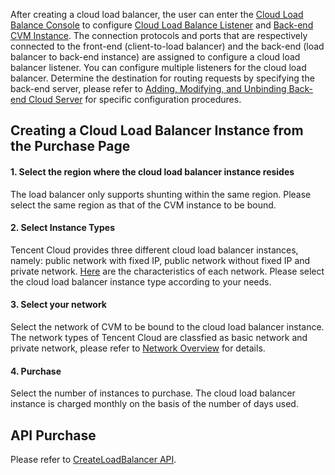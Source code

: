After creating a cloud load balancer, the user can enter the [Cloud Load Balance Console](https://console.cloud.tencent.com/loadbalance) to configure [Cloud Load Balance Listener](/doc/product/214/6151) and [Back-end CVM Instance](/doc/product/214/6095). The connection protocols and ports that are respectively connected to the front-end (client-to-load balancer) and the back-end (load balancer to back-end instance) are assigned to configure a cloud load balancer listener. You can configure multiple listeners for the cloud load balancer. Determine the destination for routing requests by specifying the back-end server, please refer to [Adding, Modifying, and Unbinding Back-end Cloud Server](/doc/product/214/6156) for specific configuration procedures.

## Creating a Cloud Load Balancer Instance from the Purchase Page

#### 1. Select the region where the cloud load balancer instance resides
The load balancer only supports shunting within the same region. Please select the same region as that of the CVM instance to be bound.

#### 2. Select Instance Types
Tencent Cloud provides three different cloud load balancer instances, namely: public network with fixed IP, public network without fixed IP and private network. [Here](https://intl.cloud.tencent.com/document/product/214/8847) are the characteristics of each network. Please select the cloud load balancer instance type according to your needs.

#### 3. Select your network
Select the network of CVM to be bound to the cloud load balancer instance. The network types of Tencent Cloud are classfied as basic network and private network, please refer to [Network Overview](http://cloud.tencent.com/doc/product/213/%E7%BD%91%E7%BB%9C#1.-网络概述) for details.

#### 4. Purchase
Select the number of instances to purchase. The cloud load balancer instance is charged monthly on the basis of the number of days used.

## API Purchase
Please refer to [CreateLoadBalancer API](https://cloud.tencent.com/doc/api/244/1254).

